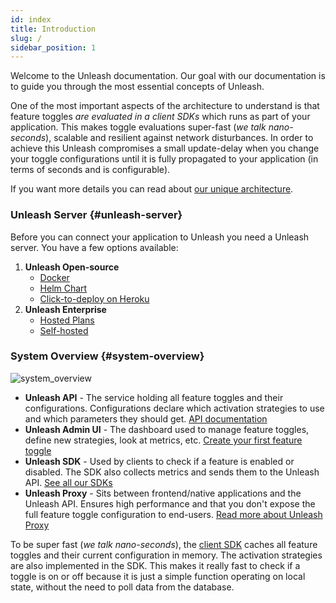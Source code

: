 ```yaml
---
id: index
title: Introduction
slug: /
sidebar_position: 1
---
```


Welcome to the Unleash documentation. Our goal with our documentation is to guide you through the most essential concepts of Unleash.

One of the most important aspects of the architecture to understand is that feature toggles _are evaluated in a client SDKs_ which runs as part of your application. This makes toggle evaluations super-fast (_we talk nano-seconds_), scalable and resilient against network disturbances. In order to achieve this Unleash compromises a small update-delay when you change your toggle configurations until it is fully propagated to your application (in terms of seconds and is configurable).

If you want more details you can read about [our unique architecture](https://www.getunleash.io/blog/our-unique-architecture).

### Unleash Server {#unleash-server}

Before you can connect your application to Unleash you need a Unleash server. You have a few options available:

1. **Unleash Open-source**
   - [Docker](deploy/getting_started)
   - [Helm Chart](https://github.com/unleash/helm-charts/)
   - [Click-to-deploy on Heroku](https://www.heroku.com/deploy/?template=https://github.com/Unleash/unleash)
2. **Unleash Enterprise**
   - [Hosted Plans](https://www.getunleash.io/plans)
   - [Self-hosted](https://www.getunleash.io/blog/self-host-your-feature-toggle-system)

### System Overview {#system-overview}

![system_overview](/img/Unleash_architecture.svg 'System Overview')

- **Unleash API** - The service holding all feature toggles and their configurations. Configurations declare which activation strategies to use and which parameters they should get. [API documentation](/api)
- **Unleash Admin UI** - The dashboard used to manage feature toggles, define new strategies, look at metrics, etc. [Create your first feature toggle](user_guide/create-feature-toggle.md)
- **Unleash SDK** - Used by clients to check if a feature is enabled or disabled. The SDK also collects metrics and sends them to the Unleash API. [See all our SDKs](sdks/index.md)
- **Unleash Proxy** - Sits between frontend/native applications and the Unleash API. Ensures high performance and that you don't expose the full feature toggle configuration to end-users. [Read more about Unleash Proxy](sdks/unleash-proxy.md)

To be super fast (_we talk nano-seconds_), the [client SDK](sdks/index.md) caches all feature toggles and their current configuration in memory. The activation strategies are also implemented in the SDK. This makes it really fast to check if a toggle is on or off because it is just a simple function operating on local state, without the need to poll data from the database.
